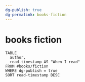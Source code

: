 ```yaml
---
dg-publish: true
dg-permalink: books-fiction
---
```

# books fiction

```dataview
TABLE 
  author,
  read-timestamp AS "When I read"
FROM #books/fiction 
WHERE dg-publish = true
SORT read-timestamp DESC
```
